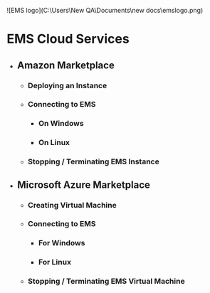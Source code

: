 ![EMS logo](C:\Users\New QA\Documents\new docs\emslogo.png)



# EMS Cloud Services



- ## Amazon Marketplace

  - ### Deploying an Instance

  - ### Connecting to EMS

    - ### On Windows

    - ### On Linux

  - ### Stopping / Terminating EMS Instance





- ## Microsoft Azure Marketplace

  - ### Creating Virtual Machine

  - ### Connecting to EMS

    - ### For Windows

    - ### For Linux

  - ### Stopping / Terminating EMS Virtual Machine

